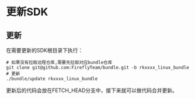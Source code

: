 # 更新SDK

## 更新
在需要更新的SDK根目录下执行：  
```
# 如果没有拉取远程仓库,需要先拉取对应bundle仓库
git clone git@github.com:FireflyTeam/bundle.git -b rkxxxx_linux_bundle
# 更新
./bundle/update rkxxxx_linux_bundle
```
更新后的代码会放在FETCH_HEAD分支中，接下来就可以做代码合并更新。  
